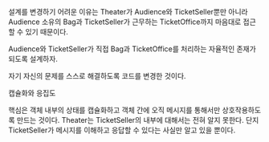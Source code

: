설계를 변경하기 어려운 이유는 Theater가 Audience와 TicketSeller뿐만 아니라 Audience 소유의 Bag과 TicketSeller가 근무하는 TicketOffice까지 마음대로 접근할 수 있기 때문이다.

Audience와 TicketSeller가 직접 Bag과 TicketOffice를 처리하는 자율적인 존재가 되도록 설계하자.

자기 자신의 문제를 스스로 해결하도록 코드를 변경한 것이다.

캡슐화와 응집도

핵심은 객체 내부의 상태를 캡슐화하고 객체 간에 오직 메시지를 통해서만 상호작용하도록 만드는 것이다. Theater는 TicketSeller의 내부에 대해서는 전혀 알지 못한다. 단지 TicketSeller가 메시지를 이해하고 응답할 수 있다는 사실만 알고 있을 뿐이다.